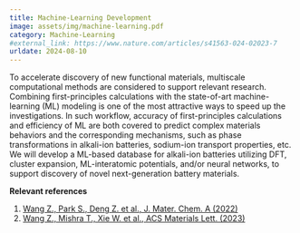 ```yaml
---
title: Machine-Learning Development
image: assets/img/machine-learning.pdf
category: Machine-Learning
#external_link: https://www.nature.com/articles/s41563-024-02023-7
urldate: 2024-08-10
---
```


To accelerate discovery of new functional materials, multiscale computational methods are considered to support relevant research. Combining first-principles calculations with the state-of-art machine-learning (ML) modeling is one of the most attractive ways to speed up the investigations. In such workflow, accuracy of first-principles calculations and efficiency of ML are both covered to predict complex materials behaviors and the corresponding mechanisms, such as phase transformations in alkali-ion batteries, sodium-ion transport properties, etc. We will develop a ML-based database for alkali-ion batteries utilizing DFT, cluster expansion, ML-interatomic potentials, and/or neural networks, to support discovery of novel next-generation battery materials. 

**Relevant references**

1. [Wang Z., Park S., Deng Z. et al., J. Mater. Chem. A (2022)](https://pubs.rsc.org/en/content/articlelanding/2022/ta/d1ta09249a)
2. [Wang Z., Mishra T., Xie W. et al., ACS Materials Lett. (2023)](https://pubs.acs.org/doi/10.1021/acsmaterialslett.3c00610)
